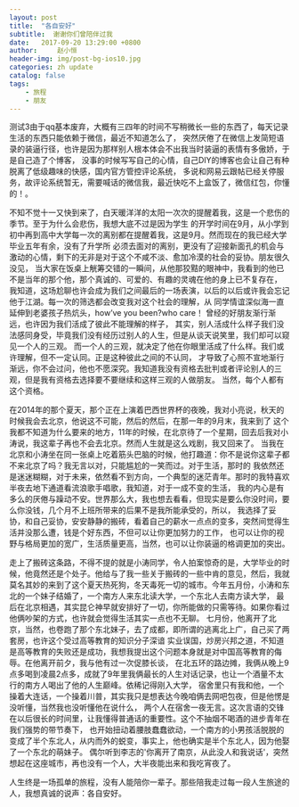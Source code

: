 ```yaml
---
layout: post
title:  "各自安好"
subtitle:  谢谢你们曾陪伴过我
date:   2017-09-20 13:29:00 +0800
author:     赵小恒
header-img: img/post-bg-ios10.jpg
categories: zh update
catalog: false
tags:
    - 旅程
    - 朋友	
---
```


测试3由于qq基本废弃，大概有三四年的时间不写稍微长一些的东西了，每天记录生活的东西只能依赖于微信，最近不知道怎么了，
突然厌倦了在微信上发简短语录的装逼行径，也许是因为那样别人根本体会不出我当时装逼的表情有多傲娇，于是自己造了个博客，
没事的时候写写自己的心情，自己DIY的博客也会让自己有种脱离了低级趣味的快感，国内官方管控评论系统，
多说和网易云跟帖已经关停服务，故评论系统暂无，需要喊话的微信我，最近快吃不上盒饭了，微信红包，你懂的！。
 
不知不觉十一又快到来了，白天暖洋洋的太阳一次次的提醒着我，这是一个悲伤的季节。至于为什么会悲伤，我想大底不过是因为学生
的开学时间在9月，从小学到初中再到高中大学每一次的离别都在提醒着我，这是9月。然而现在的我已经大学毕业五年有余，没有了升学所
必须去面对的离别，更没有了迎接新面孔的机会与激动的心情，剩下的无非是对于这个不咸不淡、愈加冷漠的社会的妥协。朋友很久没见，
当大家在饭桌上觥筹交错的一瞬间，从他那狡黠的眼神中，我看到的他已不是当年的那个他，那个真诚的、可爱的、有趣的灵魂在他的身上已不复存在，
我知道，这场尬聊也许会成为我们之间最后的一场表演，以后的以后或许我会忘记他于江湖。每一次的筛选都会改变我对这个社会的理解，从
同学情谊深似海一直延伸到老婆孩子热炕头，how’ve you been?who care！ 曾经的好朋友渐行渐远，也许因为我们活成了彼此不能理解的样子，
其实，别人活成什么样子我们没法感同身受，毕竟我们没有经历过别人的人生，但是从谈天说笑里，我们却可以窥见一个人的三观。
而一个人的三观，就决定了他在你眼里活成了什么样。我们或许理解，但不一定认同。正是这种彼此之间的不认同，
才导致了心照不宣地渐行渐远，你不会过问，他也不愿深究。﻿﻿﻿﻿我知道我没有资格去批判或者评论别人的三观，但是我有资格去选择要不要继续和这样三观的人做朋友。
当然，每个人都有这个资格。﻿﻿

在2014年的那个夏天，那个正在上演着巴西世界杯的夜晚，我对小亮说，秋天的时候我会去北京，他说这不可能，然后的然后，在那一年的9月末，我来到了
这个我都不知道为什么要来的地方，11年的时候，在北京待了一个星期，回去后我对小涛说，我这辈子再也不会去北京。然而人生就是这么戏剧，我又回来了。
当我在北京和小涛坐在同一张桌上吃着筋头巴脑的时候，他打趣道：你不是说你这辈子都不来北京了吗？我无言以对，只能尴尬的一笑而过。对于生活，那时的
我依然还是迷迷糊糊，对于未来，依然看不到方向，一个典型的迷茫青年。那时的我特喜欢半夜去地下通道看流浪歌手唱歌，我知道，对于一成不变的生活，
我的内心是有多么的厌倦与躁动不安。世界那么大，我也想去看看，但现实是要么你没时间，要么你没钱，几个月不上班所带来的后果不是我所能承受的，所以，
我选择了妥协，和自己妥协，安安静静的搬砖，看着自己的薪水一点点的变多，突然间觉得生活并没那么遭，钱是个好东西，不但可以让你更加努力的工作，
也可以让你的视野与格局更加的宽广，生活质量更高，当然，也可以让你装逼的格调更加的突出。  

走上了搬砖这条路，不得不提的就是小涛同学，令人拍案惊奇的是，大学毕业的时候，他竟然还是个处子。他给与了我一些关于搬砖的一些中肯的意见，然后，我就
莫名其妙的来到了这个夏天热死狗，冬天毒死一切的城市。今年五月份，小涛和东北的一个妹子结婚了，一个南方人来东北读大学，一个东北人去南方读大学，
最后在北京相遇，其实昆仑神早就安排好了一切，你所能做的只需等待。如果你看过他俩吵架的方式，也许就会觉得生活其实一点也不无聊。
七月份，他离开了北京，当然，也卷跑了那个东北妹子，去了成都，即所谓的逃离北上广，自己买了两套房，也许这个受过高等教育的知识分子深谙
实业误国，炒房兴邦之道，不知道是高等教育的失败还是成功，我想我提出这个问题本身就是对中国高等教育的侮辱。在他离开前夕，我与他有过一次促膝长谈，
在北五环的路边摊，我俩从晚上9点多喝到凌晨2点多，成就了9年里我俩最长的人生对话记录，也让一个酒量不太行的南方人喝出了他的人生巅峰。依稀记得刚入大学，
宿舍里只有我和他，一个操着大连话，一个操着川普，其实我只是想表达今晚咱俩去网吧包夜，但是他愣是没听懂，当然我也没听懂他在说什么，
两个人在宿舍一夜无言。这次言语的交锋在以后很长的时间里，让我懂得普通话的重要性。这个不抽烟不喝酒的进步青年在我们强势的带节奏下，
也开始扭动着腰肢蠢蠢欲动，一个南方的小男孩活脱脱的变成了半个东北人，从内而外的蜕变，事实上，他也确实是半个东北人，因为他娶了一个东北的萌妹子。
偶尔听到李志的'你离开了南京，从此没人和我说话'，突然想起在这座城市，再也没有一个人，大半夜能出来和我吃宵夜了。  

人生终是一场孤单的旅程，没有人能陪你一辈子。那些陪我走过每一段人生旅途的人，我想真诚的说声：各自安好。




